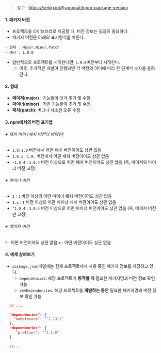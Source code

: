 
> 참고 : https://velog.io/@younoah/npm-package-version
#### 1. 패키지 버전

- 프로젝트를 라이브러리로 제공할 때, 버전 정보는 굉장히 중요하다.
- 패키지 버전은 아래의 표기형식을 따른다.

```null
- 형태 : Major.Minor.Patch
- 예시 : 1.0.0
```

- 일반적으로 프로젝트를 시작한다면, `1.0.0`버전부터 시작한다.
	- 이후, 추가적인 개발이 진행되면 각 버전의 이미에 따라 한 단계씩 숫자를 올려간다.


#### 2. 헝태

- **메이저(major)** : 기능들이 대거 추가 및 수정
- **마이너(minor)** : 작은 기능들이 추가 및 수정
- **패치(patch)**: 버그나 사소한 오류 수정


#### 3. npm에서의 버전 표기법

###### ※ 패치 버전 (패치 버전의 범위만)
- `1.0`: `1.0` 버전에서 어떤 패치 버전이어도 상관 없음
- `1.0.x` : `1.0.` 버전에서 어떤 패치 버전이어도 상관 없음
- `~1.0.4` : `1.0.4` 버전 이상으로 어떤 패치 버전이어도 상관 없음 (즉, 메이저와 마이너 버전 고정)

###### ※ 마이너 버전
- `1` : `1` 버전 이상의 어떤 마이너 패치 버전이어도 상관 없음
- `1.x` : `1` 버전 이상의 어떤 마이너 패치 버전이어도 상관 없음
- `^1.0.4` : `1.0.4` 버전 이상으로 어떤 마이너 버전이어도 상관 없음 (즉, 메이저 버전만 고정)

###### ※ 메이저 버전
`*` : 어떤 버전이어도 상관 없음
`x` : 어떤 버전이어도 상관 없음


#### 4. 예제 살펴보기

- `package.json`파일에는 현재 프로젝트에서 사용 중인 패키지 정보를 저장하고 있다. 
	- `dependencies`: 해당 프로젝트가 **동작할 때** 필요한 패키지명과 버전 정보 확인 가능
	- `devDependencies`: 해당 프로젝트를 **개발하는 동안** 필요한 패키지명과 버전 정보 확인 가능 

```json
  // ...
  
  "dependencies": {
    "underscore": "^1.13.2"
  },
  "dependencies": {
     "prettier": "^2.5.0"
  }
  
  //...
```